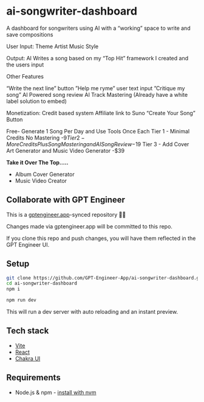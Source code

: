 # ai-songwriter-dashboard

A dashboard for songwriters using AI with a “working” space to write and save compositions

User Input:
Theme
Artist
Music Style

Output:
AI Writes a song based on my “Top Hit” framework I created and the users input

Other Features

“Write the next line” button
”Help me ryme” user text input
”Critique my song” AI Powered song review
AI Track Mastering (Already have a white label solution to embed)

Monetization:
Credit based system 
Affiliate link to Suno  “Create Your Song” Button

Free- Generate 1 Song Per Day and Use Tools Once Each
Tier 1 - Minimal Credits No Mastering -$9
Tier 2 - More Credits Plus Song Mastering and AI Song Review -$19
Tier 3 - Add Cover Art Generator and Music Video Generator -$39

**Take it Over The Top…..**

- Album Cover Generator
- Music Video Creator

## Collaborate with GPT Engineer

This is a [gptengineer.app](https://gptengineer.app)-synced repository 🌟🤖

Changes made via gptengineer.app will be committed to this repo.

If you clone this repo and push changes, you will have them reflected in the GPT Engineer UI.

## Setup

```sh
git clone https://github.com/GPT-Engineer-App/ai-songwriter-dashboard.git
cd ai-songwriter-dashboard
npm i
```

```sh
npm run dev
```

This will run a dev server with auto reloading and an instant preview.

## Tech stack

- [Vite](https://vitejs.dev/)
- [React](https://react.dev/)
- [Chakra UI](https://chakra-ui.com/)

## Requirements

- Node.js & npm - [install with nvm](https://github.com/nvm-sh/nvm#installing-and-updating)

